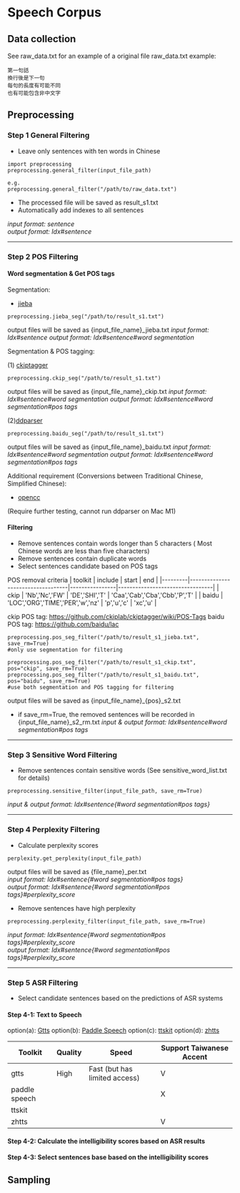 # Speech Corpus

## Data collection

See raw_data.txt for an example of a original file
raw_data.txt example:
```
第一句話
換行後是下一句
每句的長度有可能不同
也有可能包含非中文字
```

## Preprocessing

### Step 1 General Filtering
* Leave only sentences with ten words in Chinese
```
import preprocessing
preprocessing.general_filter(input_file_path)

e.g.
preprocessing.general_filter("/path/to/raw_data.txt")
```
* The processed file will be saved as result_s1.txt
* Automatically add indexes to all sentences

*input format: sentence*  
*output format: Idx#sentence*

***
### Step 2 POS Filtering

#### Word segmentation & Get POS tags 

Segmentation:
* [jieba](https://github.com/fxsjy/jieba)
```
preprocessing.jieba_seg("/path/to/result_s1.txt")
```
output files will be saved as {input_file_name}_jieba.txt
*input format: Idx#sentence*
*output format: Idx#sentence#word segmentation*

Segmentation & POS tagging:

(1) [ckiptagger](https://github.com/ckiplab/ckiptagger)

```
preprocessing.ckip_seg("/path/to/result_s1.txt")
```
output files will be saved as {input_file_name}_ckip.txt
*input format: Idx#sentence#word segmentation*
*output format: Idx#sentence#word segmentation#pos tags*

(2)[ddparser](https://github.com/baidu/DDParser)

```
preprocessing.baidu_seg("/path/to/result_s1.txt")
```
output files will be saved as {input_file_name}_baidu.txt
*input format: Idx#sentence#word segmentation*
*output format: Idx#sentence#word segmentation#pos tags*

Additional requirement (Conversions between Traditional Chinese, Simplified Chinese):
* [opencc](https://github.com/BYVoid/OpenCC) 

(Require further testing, cannot run ddparser on Mac M1)


#### Filtering

* Remove sentences contain words longer than 5 characters 
( Most Chinese words are less than five characters) 
* Remove sentences contain duplicate words 
* Select sentences candidate based on POS tags

POS removal criteria
| toolkit | include                           | start          | end                             |
|---------|-----------------------------------|----------------|---------------------------------|
| ckip    | 'Nb','Nc','FW'                    | 'DE','SHI','T' | 'Caa','Cab','Cba','Cbb','P','T' |
| baidu   | 'LOC','ORG','TIME','PER','w','nz' | 'p','u','c'    | 'xc','u'                        |

ckip POS tag: https://github.com/ckiplab/ckiptagger/wiki/POS-Tags
baidu POS tag: https://github.com/baidu/lac

```
preprocessing.pos_seg_filter("/path/to/result_s1_jieba.txt", save_rm=True)
#only use segmentation for filtering

preprocessing.pos_seg_filter("/path/to/result_s1_ckip.txt", pos="ckip", save_rm=True)
preprocessing.pos_seg_filter("/path/to/result_s1_baidu.txt", pos="baidu", save_rm=True)
#use both segmentation and POS tagging for filtering

```
output files will be saved as {input_file_name}_{pos}_s2.txt
* if save_rm=True, the removed sentences will be recorded in {input_file_name}_s2_rm.txt
*input & output format: Idx#sentence#word segmentation#pos tags*


***
### Step 3 Sensitive Word Filtering
* Remove sentences contain sensitive words
  (See sensitive_word_list.txt for details)
  
```
preprocessing.sensitive_filter(input_file_path, save_rm=True)
```

*input & output format: Idx#sentence{#word segmentation#pos tags}*

***
### Step 4 Perplexity Filtering

* Calculate perplexity scores
```
perplexity.get_perplexity(input_file_path)
```

output files will be saved as {file_name}_per.txt  
*input format: Idx#sentence{#word segmentation#pos tags}*  
*output format: Idx#sentence{#word segmentation#pos tags}#perplexity_score*  

* Remove sentences have high perplexity
```
preprocessing.perplexity_filter(input_file_path, save_rm=True)
```

*input format: Idx#sentence{#word segmentation#pos tags}#perplexity_score*   
*output format: Idx#sentence{#word segmentation#pos tags}#perplexity_score*  

***
### Step 5 ASR Filtering

* Select candidate sentences based on the predictions of ASR systems
#### Step 4-1: Text to Speech
option(a): [Gtts](https://github.com/pndurette/gTTS)
option(b): [Paddle Speech](https://github.com/PaddlePaddle/PaddleSpeech)
option(c): [ttskit](https://github.com/kuangdd/ttskit)
option(d): [zhtts](https://github.com/Jackiexiao/zhtts)

| Toolkit       | Quality | Speed                         | Support Taiwanese Accent |
|---------------|---------|-------------------------------|--------------------------|
| gtts          | High    | Fast (but has limited access) | V                        |
| paddle speech |         |                               | X                        |
| ttskit        |         |                               |                         |
| zhtts         |         |                               | V                        |



#### Step 4-2: Calculate the intelligibility scores based on ASR results 
#### Step 4-3: Select sentences base based on the intelligibility scores 


## Sampling



